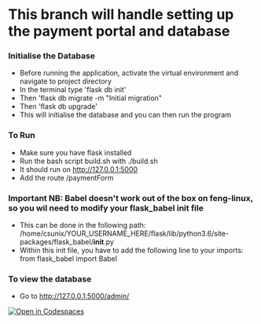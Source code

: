 # This branch will handle setting up the payment portal and database
### Initialise the Database
- Before running the application, activate the virtual environment and navigate to project directory
- In the terminal type 'flask db init'
- Then 'flask db migrate -m "Initial migration"
- Then 'flask db upgrade'
- This will initialise the database and you can then run the program

### To Run
- Make sure you have flask installed
- Run the bash script build.sh with ./build.sh
- It should run on http://127.0.0.1:5000
- Add the route /paymentForm

### Important NB: Babel doesn't work out of the box on feng-linux, so you wil need to modify your flask_babel init file
- This can be done in the following path: /home/csunix/YOUR_USERNAME_HERE/flask/lib/python3.6/site-packages/flask_babel/__init__.py
- Within this init file, you have to add the following line to your imports: from flask_babel import Babel

### To view the database
- Go to http://127.0.0.1:5000/admin/

[![Open in Codespaces](https://classroom.github.com/assets/launch-codespace-f4981d0f882b2a3f0472912d15f9806d57e124e0fc890972558857b51b24a6f9.svg)](https://classroom.github.com/open-in-codespaces?assignment_repo_id=10177624)
